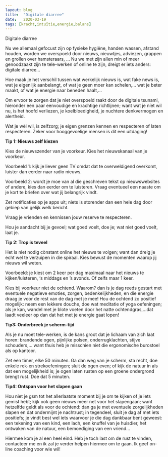 ```yaml
---
layout: blog
title:  "Digitale diarree"
date:   2020-03-19
tags: [kracht,intuïtie,energie,balans]
---
```



Digitale diarree


Nu we allemaal gefocust zijn op fysieke hygiëne, handen wassen, afstand houden,  worden we overspoeld door nieuws, nieuwtjes, adviezen, grappen en grollen over hamsteraars, …
Nu we met zijn allen min of meer genoodzaakt zijn te tele-werken of online te zijn, dreigt er iets anders: digitale diarree…

Hoe maak je het verschil tussen wat werkelijk nieuws is, wat fake news is, wat je eigenlijk aanbelangt, of wat je geen moer kan schelen,… wat je beter maakt, of wat je energie naar beneden haalt,…

Om ervoor te zorgen dat je niet overspoeld raakt door de digitale tsunami, hieronder een paar eenvoudige en krachtige richtlijnen; want wat je níet wil nu, is het hoofd verliezen, je koelbloedigheid, je nuchtere denkvermogen en alertheid.

Wat je wèl wil, is zelfzorg; je eigen grenzen kennen en respecteren of laten respecteren. Zeker voor hooggevoelige mensen is dit een uitdaging!

**Tip 1: Nieuws zelf kiezen**   

Kies de nieuwszender van je voorkeur. Kies het nieuwskanaal van je voorkeur. 

Voorbeeld 1: kijk je liever geen TV omdat dat te overweldigend overkomt, luister dan eerder naar radio nieuws. 

Voorbeeld 2: wordt je moe van al die geschreven tekst op nieuwswebsites of andere, kies dan eerder om te luisteren. Vraag eventueel een naaste om je kort te briefen over wat jij belangrijk vindt.

Zet notificaties op je apps uit; niets is storender dan een hele dag door gebiep van gelijk welk bericht.

Vraag je vrienden en kennissen jouw reserve te respecteren. 

Hou je aandacht bij je gevoel; wat goed voelt, doe je; wat niet goed voelt, laat je.


**Tip 2: Trop is teveel**   

Het is niet nodig cònstant online het nieuws te volgen; want dan dreig je echt wel te verzuipen in die spiraal. Kies bewust de momenten waarop jij nieuws wil weten.   

Voorbeeld: je kiest om 2 keer per dag maximaal naar het nieuws te kijken/luisteren, ‘s middags en ’s avonds. Of zelfs maar 1 keer.    

Kies bij voorkeur níet de ochtend. Waarom? dan is je dag reeds gestart met eventuele negatieve emoties, zorgen, bedenkelijkheden, en die energie draag je voor de rest van de dag met je mee! 
Hou de ochtend zo positief mogelijk: neem een lekkere douche, doe wat meditatie of yoga oefeningen; als je kan, wandel met je blote voeten door het natte ochtendgras,…dat laadt veeleer op dan dat het met je energie gaat lopen!   


**Tip3: Onderbreek je scherm-tijd**   

Als je nu moet tele-werken, is de kans groot dat je lichaam van zich laat horen: brandende ogen, pijnlijke polsen, onderrugklachten, stijve schouders,… want thuis heb je misschien niet die ergonomische burostoel als op kantoor.   

Zet een timer, elke 50 minuten. Ga dan weg van je scherm, sta recht, doe enkele rek-en strekoefeningen; sluit de ogen even; of kijk de natuur in als dat een mogelijkheid is; je ogen laten rusten op een groene ondergrond brengt rust. Doe dat 5 minuten.    


**Tip4: Ontspan voor het slapen gaan**   

Hou niet je gsm tot het allerlaatste moment bij je om te kijken of je iets gemist hebt; kijk ook geen nieuws meer net voor het slapengaan; want hetzelfde geldt als voor de ochtend: dan ga je met eventuele zorgelijkheden slapen en dat ondermijnt je nachtrust; 
in tegendeel, sluit je dag af met iets positiefs; je vindt best wel íets waarvoor je die dag dankbaar bent geweest: een tekening van een kind, een lach, een knuffel van je huisdier, het ontwaken van de natuur, een bemoediging van een vriend…   


Hiermee kom je al een heel eind. Heb je toch last om de rust te vinden, contacteer me en ik zal je verder helpen hiermee om te gaan. Ik geef on-line coaching voor wie wil!
